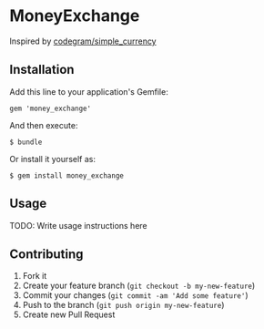 # MoneyExchange

Inspired by [codegram/simple_currency](https://github.com/codegram/simple_currency)

## Installation

Add this line to your application's Gemfile:

    gem 'money_exchange'

And then execute:

    $ bundle

Or install it yourself as:

    $ gem install money_exchange

## Usage

TODO: Write usage instructions here

## Contributing

1. Fork it
2. Create your feature branch (`git checkout -b my-new-feature`)
3. Commit your changes (`git commit -am 'Add some feature'`)
4. Push to the branch (`git push origin my-new-feature`)
5. Create new Pull Request
